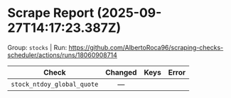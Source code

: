 # Scrape Report (2025-09-27T14:17:23.387Z)

Group: `stocks`  |  Run: https://github.com/AlbertoRoca96/scraping-checks-scheduler/actions/runs/18060908714

| Check | Changed | Keys | Error |
|---|:---:|:--|:--|
| `stock_ntdoy_global_quote` | — |  |  |

